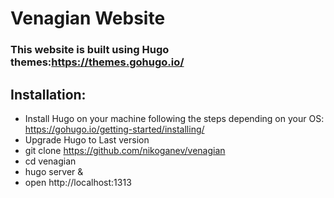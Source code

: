 # Venagian Website
### This website is built using Hugo themes:https://themes.gohugo.io/

## Installation:
- Install Hugo on your machine following the steps depending on your OS: https://gohugo.io/getting-started/installing/
- Upgrade Hugo to Last version
- git clone https://github.com/nikoganev/venagian
- cd venagian
- hugo server &
- open http://localhost:1313
